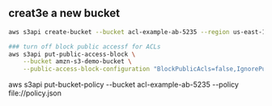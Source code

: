 ## creat3e a new bucket


```sh
aws s3api create-bucket --bucket acl-example-ab-5235 --region us-east-1
```


```sh
### turn off block public accessf for ACLs
aws s3api put-public-access-block \
    --bucket amzn-s3-demo-bucket \
    --public-access-block-configuration "BlockPublicAcls=false,IgnorePublicAcls=false,BlockPublicPolicy=true,RestrictPublicBuckets=true"
```

aws s3api put-bucket-policy --bucket acl-example-ab-5235 --policy file://policy.json
